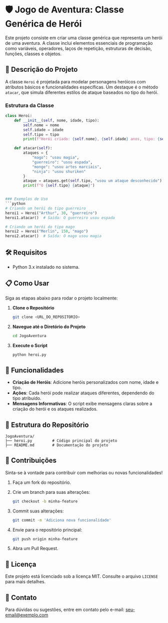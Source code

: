 
# 🛡️ Jogo de Aventura: Classe Genérica de Herói

Este projeto consiste em criar uma classe genérica que representa um herói de uma aventura. A classe inclui elementos essenciais de programação como variáveis, operadores, laços de repetição, estruturas de decisão, funções, classes e objetos. 

## 🧾 Descrição do Projeto

A classe `Heroi` é projetada para modelar personagens heróicos com atributos básicos e funcionalidades específicas. Um destaque é o método `atacar`, que simula diferentes estilos de ataque baseados no tipo do herói.

### Estrutura da Classe
```python
class Heroi:
    def __init__(self, nome, idade, tipo):
        self.nome = nome
        self.idade = idade
        self.tipo = tipo
        print(f"Herói criado: {self.nome}, {self.idade} anos, tipo: {self.tipo}")

    def atacar(self):
        ataques = {
            "mago": "usou magia",
            "guerreiro": "usou espada",
            "monge": "usou artes marciais",
            "ninja": "usou shuriken"
        }
        ataque = ataques.get(self.tipo, "usou um ataque desconhecido")
        print(f"O {self.tipo} {ataque}")


### Exemplos de Uso
```python
# Criando um herói do tipo guerreiro
heroi1 = Heroi("Arthur", 30, "guerreiro")
heroi1.atacar()  # Saída: O guerreiro usou espada

# Criando um herói do tipo mago
heroi2 = Heroi("Merlin", 150, "mago")
heroi2.atacar()  # Saída: O mago usou magia
```

## 🛠️ Requisitos

- Python 3.x instalado no sistema.

## 📋 Como Usar

Siga as etapas abaixo para rodar o projeto localmente:

1. **Clone o Repositório**
   ```bash
   git clone <URL_DO_REPOSITORIO>
   ```
2. **Navegue até o Diretório do Projeto**
   ```bash
   cd JogoAventura
   ```
3. **Execute o Script**
   ```bash
   python heroi.py
   ```

## 🚀 Funcionalidades

- **Criação de Heróis**: Adicione heróis personalizados com nome, idade e tipo.
- **Ações**: Cada herói pode realizar ataques diferentes, dependendo do tipo atribuído.
- **Mensagens Informativas**: O script exibe mensagens claras sobre a criação do herói e os ataques realizados.

## 📂 Estrutura do Repositório

```
JogoAventura/
├── heroi.py         # Código principal do projeto
├── README.md        # Documentação do projeto
```

## 🌟 Contribuições

Sinta-se à vontade para contribuir com melhorias ou novas funcionalidades! 

1. Faça um fork do repositório.

2. Crie um branch para suas alterações:
   ```bash
   git checkout -b minha-feature
   ```
3. Commit suas alterações:
   ```bash
   git commit -m 'Adiciona nova funcionalidade'
   ```
4. Envie para o repositório principal:
   ```bash
   git push origin minha-feature
   ```
5. Abra um Pull Request.

## 📝 Licença

Este projeto está licenciado sob a licença MIT. Consulte o arquivo `LICENSE` para mais detalhes.

## 📧 Contato

Para dúvidas ou sugestões, entre em contato pelo e-mail: [seu-email@exemplo.com](mailto:seu-email@exemplo.com)

